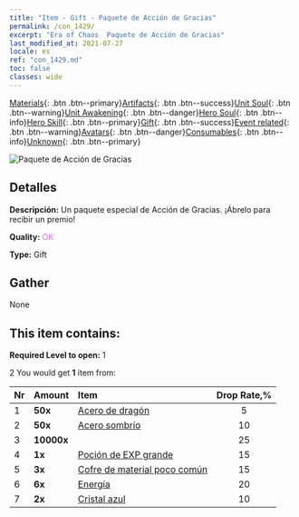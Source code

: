 ```yaml
---
title: "Item - Gift - Paquete de Acción de Gracias"
permalink: /con_1429/
excerpt: "Era of Chaos  Paquete de Acción de Gracias"
last_modified_at: 2021-07-27
locale: es
ref: "con_1429.md"
toc: false
classes: wide
---
```

 [Materials](/ItemsES/){: .btn .btn--primary}[Artifacts](/ItemsES/Artifacts/){: .btn .btn--success}[Unit Soul](/ItemsES/UnitSoul/){: .btn .btn--warning}[Unit Awakening](/ItemsES/UnitAwakening/){: .btn .btn--danger}[Hero Soul](/ItemsES/HeroSoul/){: .btn .btn--info}[Hero Skill](/ItemsES/HeroSkill/){: .btn .btn--primary}[Gift](/ItemsES/Gift/){: .btn .btn--success}[Event related](/ItemsES/Events/){: .btn .btn--warning}[Avatars](/ItemsES/Avatars/){: .btn .btn--danger}[Consumables](/ItemsES/Consumables/){: .btn .btn--info}[Unknown](/ItemsES/Unknown/){: .btn .btn--primary}

 ![Paquete de Acción de Gracias](/images/t/i_907043.png)

## Detalles
 **Descripción:** Un paquete especial de Acción de Gracias. ¡Ábrelo para recibir un premio!

 **Quality:** <span style="color: #DA70D6">OK</span>

 **Type:** Gift

## Gather

  None

## This item contains:

 **Required Level to open:** 1

 2 You would get **1** item  from:

  | Nr | Amount |     Item    | Drop Rate,% |
  |:---|:-------|:------------|:---------:|
  | 1 |  **50x** | [Acero de dragón](/ItemsES/con_880/) | 5 | 
  | 2 |  **50x** | [Acero sombrío](/ItemsES/con_881/) | 10 | 
  | 3 |  **10000x** | <i class="fas fa-coins"/> | 25 | 
  | 4 |  **1x** | [Poción de EXP grande](/ItemsES/con_702/) | 15 | 
  | 5 |  **3x** | [Cofre de material poco común](/ItemsES/con_757/) | 15 | 
  | 6 |  **6x** | [Energía](/ItemsES/con_900/) | 20 | 
  | 7 |  **2x** | [Cristal azul](/ItemsES/con_716/) | 10 | 
